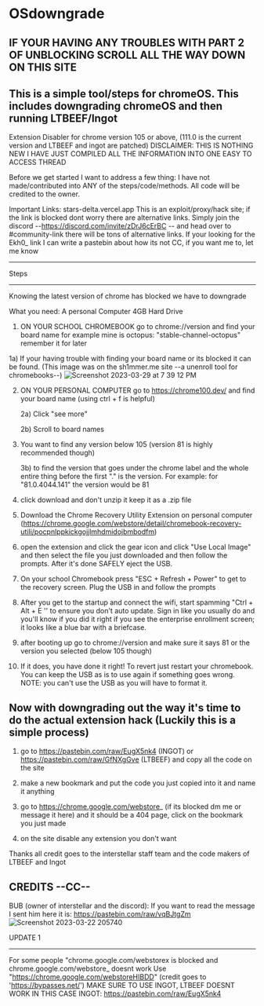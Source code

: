 # OSdowngrade

IF YOUR HAVING ANY TROUBLES WITH PART 2 OF UNBLOCKING SCROLL ALL THE WAY DOWN ON THIS SITE
----------------------------------------------------------------------------------------------

This is a simple tool/steps for chromeOS. This includes downgrading chromeOS and then running LTBEEF/Ingot
--------------------------------------------------------------------------------------------

Extension Disabler for chrome version 105 or above, (111.0 is the current version and LTBEEF and ingot are patched)
DISCLAIMER: THIS IS NOTHING NEW I HAVE JUST COMPILED ALL THE INFORMATION INTO ONE EASY TO ACCESS THREAD 

Before we get started I want to address a few thing:
I have not made/contributed into ANY of the steps/code/methods. All code will be credited to the owner.

Important Links:
stars-delta.vercel.app This is an exploit/proxy/hack site; if the link is blocked dont worry there are alternative links. Simply join the discord --https://discord.com/invite/zDrJ6cErBC -- and head over to #community-link there will be tons of alternative links.
If your looking for the Ekh0_ link I can write a pastebin about how its not CC, if you want me to, let me know

------------------------------------------------------------------------------------------------------------------------

Steps

----------------------------------------------------------------------------------------------------------------------

Knowing the latest version of chrome has blocked we have to downgrade

What you need:
A personal Computer 
4GB Hard Drive

1) ON YOUR SCHOOL CHROMEBOOK go to chrome://version and find your board name
for example mine is octopus: "stable-channel-octopus" remember it for later

1a) If your having trouble with finding your board name or its blocked it can be found. (This image was on the sh1mmer.me site --a unenroll tool for chromebooks--)
![Screenshot 2023-03-29 at 7 39 12 PM](https://user-images.githubusercontent.com/73242022/228700156-1ff543f5-a1f2-4cd8-ac64-40ac03f005fd.png)



2) ON YOUR PERSONAL COMPUTER go to https://chrome100.dev/ and find your board name (using ctrl + f is helpful)    
    
   2a) Click "see more"
   
   2b) Scroll to board names
   

3) You want to find any version below 105 (version 81 is highly recommended though)

   3b) to find the version that goes under the chrome label and the whole entire thing before the first "." is the version. For example: for "81.0.4044.141" the version would be 81

4) click download and don't unzip it keep it as a .zip file

5) Download the Chrome Recovery Utility Extension on personal computer (https://chrome.google.com/webstore/detail/chromebook-recovery-utili/pocpnlppkickgojjlmhdmidojbmbodfm)

6) open the extension and click the gear icon and click "Use Local Image" and then select the file you just downloaded and then follow the prompts. After it's done SAFELY eject the USB.

7) On your school Chromebook press "ESC + Refresh + Power" to get to the recovery screen. Plug the USB in and follow the prompts 

8) After you get to the startup and connect the wifi, start spamming "Ctrl + Alt + E '' to ensure you don't auto update. Sign in like you usually do and you'll know if you did it right if you see the enterprise enrollment screen; it looks like a blue bar with a briefcase.

9) after booting up go to chrome://version and make sure it says 81 or the version you selected (below 105 though)

10) If it does, you have done it right! To revert just restart your chromebook. You can keep the USB as is to use again if something goes wrong. NOTE: you can't use the USB as you will have to format it.

Now with downgrading out the way it's time to do the actual extension hack (Luckily this is a simple process)
----------------------------------------------------------------------------------------------------------------------------

1) go to https://pastebin.com/raw/EugX5nk4 (INGOT) or https://pastebin.com/raw/GfNXgGve (LTBEEF) and copy all the code on the site

2) make a new bookmark and put the code you just copied into it and name it anything

3) go to https://chrome.google.com/webstore_ (if its blocked dm me or message it here) and it should be a 404 page, click on the bookmark you just made 

4) on the site disable any extension you don't want

Thanks all credit goes to the interstellar staff team and the code makers of LTBEEF and Ingot

CREDITS --CC--
-------------------------------------------------------------------------------------------
BUB (owner of interstellar and the discord):
If you want to read the message I sent him here it is: https://pastebin.com/raw/vqBJtgZm
![Screenshot 2023-03-22 205740](https://user-images.githubusercontent.com/73242022/227079869-680effb9-1872-4a15-b849-b9a90f149111.png)



UPDATE 1
____________________________________________________________
For some people "chrome.google.com/webstorex is blocked and chrome.google.com/webstore_ doesnt work
Use "https://chrome.google.com/webstoreHIBDD" (credit goes to 'https://bypasses.net/') MAKE SURE TO USE INGOT, LTBEEF DOESNT WORK IN THIS CASE
INGOT: https://pastebin.com/raw/EugX5nk4

